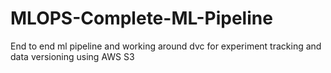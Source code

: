 # MLOPS-Complete-ML-Pipeline
End to end ml pipeline and working around dvc for experiment tracking and data versioning using  AWS S3
